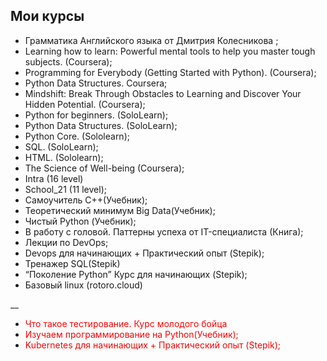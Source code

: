 ## Мои курсы

* Грамматика Английского языка от Дмитрия Колесникова ;
* Learning how to learn: Powerful mental tools to help you master tough subjects. (Coursera);
* Programming for Everybody (Getting Started with Python). (Coursera);
* Python Data Structures. Coursera;
* Mindshift: Break Through Obstacles to Learning and Discover Your Hidden Potential. (Coursera);
* Python for beginners. (SoloLearn);
* Python Data Structures. (SoloLearn);
* Python Core.  (Sololearn);
* SQL. (SoloLearn);
* HTML. (Sololearn);
* The Science of Well-being (Coursera);
* Intra (16 level)
* School_21 (11 level);
* Самоучитель С++(Учебник);
* Теоретический минимум Big Data(Учебник);
* Чистый Python (Учебник);
* В работу с головой. Паттерны успеха от IT-специалиста (Книга);
* Лекции по DevOps;
* Devops для начинающих + Практический опыт (Stepik);
* Тренажер SQL(Stepik)
* “Поколение  Python”  Курс для начинающих (Stepik);
* Базовый linux (rotoro.cloud)

__
* <span style="color:red">Что такое тестирование. Курс молодого бойца</span>
* <span style="color:red">Изучаем программирование на Python(Учебник);</span> 
* <span style="color:red">Kubernetes для начинающих + Практический опыт (Stepik);</span>
